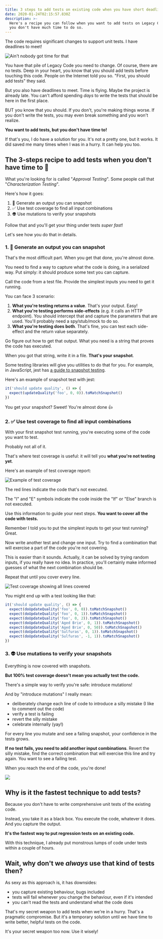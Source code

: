 ```yaml
---
title: 3 steps to add tests on existing code when you have short deadlines
date: 2020-01-24T02:15:57.830Z
description: >-
  Here's a recipe you can follow when you want to add tests on Legacy Code, but
  you don't have much time to do so.
---
```

The code requires significant changes to support unit tests. I have deadlines to meet!

![Ain't nobody got time for that](/assets/time-for-dat.jpg)

You have that pile of Legacy Code you need to change. Of course, there are no tests. Deep in your heart, you know that you should add tests before touching this code. People on the Internet told you so. "First, you should add tests" they said.

But you also have deadlines to meet. Time is flying. Maybe the project is already late. You can't afford spending *days* to write the tests that should be here in the first place.

BUT you know that you should. If you don't, you're making things worse. If you don't write the tests, you may even break something and you won't realize.

**You want to add tests, but you don't have time to!**

If that's you, I do have a solution for you. It's not a pretty one, but it works. It did saved me many times when I was in a hurry. It can help you too.

## The 3-steps recipe to add tests when you don't have time to 🚀

What you're looking for is called "*Approval Testing*". Some people call that "*Characterization Testing*". 

Here's how it goes:

1. 📸 Generate an output you can snapshot
2. ✅ Use test coverage to find all input combinations
3. 👽 Use mutations to verify your snapshots

Follow that and you'll get your thing under tests *super fast*!

Let's see how you do that in details.

### 1. 📸 Generate an output you can snapshot

That's the most difficult part. When you get that done, you're almost done.

You need to find a way to capture what the code is doing, in a serialized way. Put simply: it should produce some text you can capture.

Call the code from a test file. Provide the simplest inputs you need to get it running.

You can face 3 scenario:

1. **What you're testing returns a value**. That's your output. Easy!
2. **What you're testing performs side-effects** (e.g. it calls an HTTP endpoint). You should intercept that and capture the parameters that are used. You'll probably need a spy/stub/mock to do so.
3. **What you're testing does both**. That's fine, you can test each side-effect and the return value separately.

Go figure out how to get that output. What you need is a string that proves the code has executed.

When you got that string, write it in a file. **That's your snapshot**.

Some testing libraries will give you utilities to do that for you. For example, in JavaScript, jest has [a guide to snapshot testing](https://jestjs.io/docs/en/snapshot-testing).

Here's an example of snapshot test with jest:

```js
it('should update quality', () => {
  expect(updateQuality('foo', 0, 0)).toMatchSnapshot()
})
```

You get your snapshot? Sweet! You're almost done 👍

### 2. ✅ Use test coverage to find all input combinations

With your first snapshot test running, you're executing some of the code you want to test.

Probably not all of it.

That's where test coverage is useful: it will tell you **what you're not testing yet**.

Here's an example of test coverage report:

![Example of test coverage](/assets/test-coverage-gilded-rose.png)

The red lines indicate the code that's not executed.

The "I" and "E" symbols indicate the code inside the "If" or "Else" branch is not executed.

Use this information to guide your next steps. **You want to cover all the code with tests.**

Remember I told you to put the simplest inputs to get your test running? Great.

Now write another test and change one input. Try to find a combination that will exercise a part of the code you're not covering.

This is easier than it sounds. Actually, it can be solved by trying random inputs, if you really have no idea. In practice, you'll certainly make informed guesses of what the next combination should be.

Repeat that until you cover every line.

![Test coverage showing all lines covered](/assets/test-coverage-gilded-rose-done.png)

You might end up with a test looking like that:

```js
it('should update quality', () => {
  expect(doUpdateQuality('foo', 0, 0)).toMatchSnapshot()
  expect(doUpdateQuality('foo', 0, 1)).toMatchSnapshot()
  expect(doUpdateQuality('foo', 0, 2)).toMatchSnapshot()
  expect(doUpdateQuality('Aged Brie', 0, 1)).toMatchSnapshot()
  expect(doUpdateQuality('Aged Brie', 0, 50)).toMatchSnapshot()
  expect(doUpdateQuality('Sulfuras', 0, 1)).toMatchSnapshot()
  expect(doUpdateQuality('Sulfuras', -1, 1)).toMatchSnapshot()
})
```

### 3. 👽 Use mutations to verify your snapshots

Everything is now covered with snapshots. 

**But 100% test coverage doesn't mean you actually test the code.**

There's a simple way to verify you're safe: introduce mutations!

And by "introduce mutations" I really mean:

* deliberately change each line of code to introduce a silly mistake (I like to comment out the code)
* verify a test is failing
* revert the silly mistake
* celebrate internally (yay!)

For every line you mutate and see a failing snapshot, your confidence in the tests grows.

**If no test fails, you need to add another input combinations**. Revert the silly mistake, find the correct combination that will exercise this line and try again. You want to see a failing test.

When you reach the end of the code, you're done!

![](/assets/self-high-five.gif)

## Why is it the fastest technique to add tests?

Because you don't have to write comprehensive unit tests of the existing code.

Instead, you take it as a black box. You execute the code, whatever it does. And you capture the output.

**It's the fastest way to put regression tests on an existing code.**

With this technique, I already put monstrous lumps of code under tests within a couple of hours.

## Wait, why don't we *always* use that kind of tests then?

As sexy as this approach is, it has downsides:
- you capture existing behaviour, bugs included
- tests will fail whenever you change the behaviour, even if it's intended
- you can't read the tests and understand what the code does

That's my secret weapon to add tests when we're in a hurry. That's a pragmatic compromise. But it's a temporary solution until we have time to write better, helpful tests on the code.

It's your secret weapon too now. Use it wisely!
